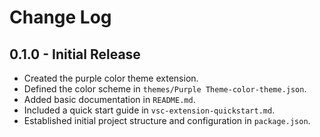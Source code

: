 # Change Log

## 0.1.0 - Initial Release
- Created the purple color theme extension.
- Defined the color scheme in `themes/Purple Theme-color-theme.json`.
- Added basic documentation in `README.md`.
- Included a quick start guide in `vsc-extension-quickstart.md`.
- Established initial project structure and configuration in `package.json`.